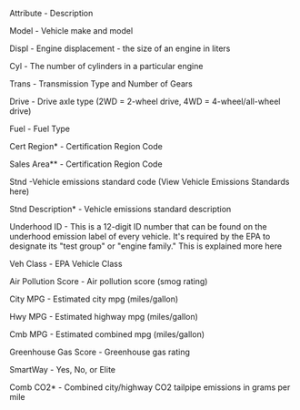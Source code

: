 Attribute - Description

Model - Vehicle make and model

Displ - Engine displacement - the size of an engine in liters

Cyl - The number of cylinders in a particular engine

Trans - Transmission Type and Number of Gears

Drive - Drive axle type (2WD = 2-wheel drive, 4WD = 4-wheel/all-wheel drive)

Fuel - Fuel Type

Cert Region* - Certification Region Code

Sales Area** - Certification Region Code

Stnd -Vehicle emissions standard code (View Vehicle Emissions Standards here)

Stnd Description* - Vehicle emissions standard description

Underhood ID - This is a 12-digit ID number that can be found on the underhood emission label of every vehicle. It's required by the EPA to designate its "test group" or "engine family." This is explained more here

Veh Class - EPA Vehicle Class

Air Pollution Score - Air pollution score (smog rating)

City MPG - Estimated city mpg (miles/gallon)

Hwy MPG - Estimated highway mpg (miles/gallon)

Cmb MPG - Estimated combined mpg (miles/gallon)

Greenhouse Gas Score - Greenhouse gas rating

SmartWay - Yes, No, or Elite

Comb CO2* - Combined city/highway CO2 tailpipe emissions in grams per mile